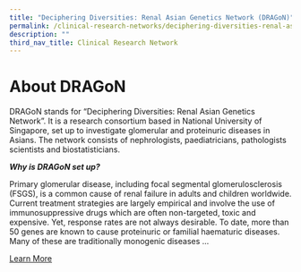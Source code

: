 ```yaml
---
title: "Deciphering Diversities: Renal Asian Genetics Network (DRAGoN)"
permalink: /clinical-research-networks/deciphering-diversities-renal-asian-genetics-network-dragon/
description: ""
third_nav_title: Clinical Research Network
---
```

**About DRAGoN**
================
DRAGoN stands for “Deciphering Diversities: Renal Asian Genetics Network”. It is a research consortium based in National University of Singapore, set up to investigate glomerular and proteinuric diseases in Asians. The network consists of nephrologists, paediatricians, pathologists scientists and biostatisticians.

**_Why is DRAGoN set up?_**

Primary glomerular disease, including focal segmental glomerulosclerosis (FSGS), is a common cause of renal failure in adults and children worldwide. Current treatment strategies are largely empirical and involve the use of immunosuppressive drugs which are often non-targeted, toxic and expensive. Yet, response rates are not always desirable. To date, more than 50 genes are known to cause proteinuric or familial haematuric diseases. Many of these are traditionally monogenic diseases ...

[Learn More](/dragon-asian-genetics-network/about-dragon/)